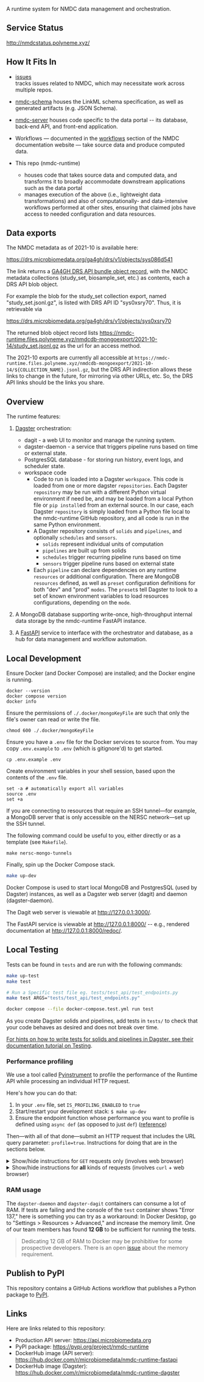 A runtime system for NMDC data management and orchestration.

## Service Status

http://nmdcstatus.polyneme.xyz/

## How It Fits In

* [issues](https://github.com/microbiomedata/issues)  
tracks issues related to NMDC, which may necessitate work across multiple repos.
  
* [nmdc-schema](https://github.com/microbiomedata/nmdc-schema/)
houses the LinkML schema specification, as well as generated artifacts (e.g. JSON Schema).

* [nmdc-server](https://github.com/microbiomedata/nmdc-server)
houses code specific to the data portal -- its database, back-end API, and front-end application.

* Workflows — documented in the [workflows](https://docs.microbiomedata.org/workflows/) section of the NMDC documentation website — take source data and produce computed data.

* This repo (nmdc-runtime)
   * houses code that takes source data and computed data, and transforms it
     to broadly accommodate downstream applications such as the data portal
   * manages execution of the above (i.e., lightweight data transformations) and also
     of computationally- and data-intensive workflows performed at other sites,
     ensuring that claimed jobs have access to needed configuration and data resources.

## Data exports

The NMDC metadata as of 2021-10 is available here:

https://drs.microbiomedata.org/ga4gh/drs/v1/objects/sys086d541

The link returns a [GA4GH DRS API bundle object record](https://ga4gh.github.io/data-repository-service-schemas/preview/release/drs-1.0.0/docs/#_drs_datatypes), with the NMDC metadata collections (study_set, biosample_set, etc.) as contents, each a DRS API blob object.

For example the blob for the study_set collection export, named "study_set.jsonl.gz", is listed with DRS API ID "sys0xsry70". Thus, it is retrievable via

https://drs.microbiomedata.org/ga4gh/drs/v1/objects/sys0xsry70

The returned blob object record lists https://nmdc-runtime.files.polyneme.xyz/nmdcdb-mongoexport/2021-10-14/study_set.jsonl.gz as the url for an access method.

The 2021-10 exports are currently all accessible at `https://nmdc-runtime.files.polyneme.xyz/nmdcdb-mongoexport/2021-10-14/${COLLECTION_NAME}.jsonl.gz`, but the DRS API indirection allows these links to change in the future, for mirroring via other URLs, etc. So, the DRS API links should be the links you share.

## Overview

The runtime features:

1. [Dagster](https://docs.dagster.io/concepts) orchestration:
    - dagit - a web UI to monitor and manage the running system.
    - dagster-daemon - a service that triggers pipeline runs based on time or external state.
    - PostgresSQL database - for storing run history, event logs, and scheduler state.
    - workspace code
      - Code to run is loaded into a Dagster `workspace`. This code is loaded from
         one or more dagster `repositories`. Each Dagster `repository` may be run with a different
         Python virtual environment if need be, and may be loaded from a local Python file or
         `pip install`ed from an external source. In our case, each Dagster `repository` is simply
         loaded from a Python file local to the nmdc-runtime GitHub repository, and all code is
         run in the same Python environment.
      - A Dagster repository consists of `solids` and `pipelines`,
         and optionally `schedules` and `sensors`.
         - `solids` represent individual units of computation
         - `pipelines` are built up from solids
         - `schedules` trigger recurring pipeline runs based on time
         - `sensors` trigger pipeline runs based on external state
      - Each `pipeline` can declare dependencies on any runtime `resources` or additional
         configuration. There are MongoDB `resources` defined, as well as `preset`
         configuration definitions for both "dev" and "prod" `modes`. The `preset`s tell Dagster to
         look to a set of known environment variables to load resources configurations, depending on
         the `mode`.
   
2. A MongoDB database supporting write-once, high-throughput internal
data storage by the nmdc-runtime FastAPI instance.
   
3. A [FastAPI](https://fastapi.tiangolo.com/) service to interface with the orchestrator and
database, as a hub for data management and workflow automation.

## Local Development

Ensure Docker (and Docker Compose) are installed; and the Docker engine is running.

```shell
docker --version
docker compose version
docker info
```

Ensure the permissions of `./.docker/mongoKeyFile` are such that only the file's owner can read or write the file.

```shell
chmod 600 ./.docker/mongoKeyFile
```

Ensure you have a `.env` file for the Docker services to source from. You may copy `.env.example` to
`.env` (which is gitignore'd) to get started.

```shell
cp .env.example .env
```

Create environment variables in your shell session, based upon the contents of the `.env` file.

```shell
set -a # automatically export all variables
source .env
set +a
```

If you are connecting to resources that require an SSH tunnel—for example, a MongoDB server that is only accessible on 
the NERSC network—set up the SSH tunnel.

The following command could be useful to you, either directly or as a template (see `Makefile`).

```shell
make nersc-mongo-tunnels
```

Finally, spin up the Docker Compose stack.

```bash
make up-dev
```

Docker Compose is used to start local MongoDB and PostgresSQL (used by Dagster) instances, as well
as a Dagster web server (dagit) and daemon (dagster-daemon).

The Dagit web server is viewable at http://127.0.0.1:3000/. 

The FastAPI service is viewable at http://127.0.0.1:8000/ -- e.g., rendered documentation at
http://127.0.0.1:8000/redoc/.

## Local Testing

Tests can be found in `tests` and are run with the following commands:

```bash
make up-test
make test

# Run a Specific test file eg. tests/test_api/test_endpoints.py
make test ARGS="tests/test_api/test_endpoints.py"

docker compose --file docker-compose.test.yml run test
```

As you create Dagster solids and pipelines, add tests in `tests/` to check that your code behaves as
desired and does not break over time.

[For hints on how to write tests for solids and pipelines in Dagster, see their documentation
tutorial on Testing](https://docs.dagster.io/guides/test/unit-testing-assets-and-ops).

### Performance profiling

We use a tool called [Pyinstrument](https://pyinstrument.readthedocs.io) to profile the performance of the Runtime API while processing an individual HTTP request.

Here's how you can do that:

1. In your `.env` file, set `IS_PROFILING_ENABLED` to `true`
2. Start/restart your development stack: `$ make up-dev`
3. Ensure the endpoint function whose performance you want to profile is defined using `async def` (as opposed to just `def`) ([reference](https://github.com/joerick/pyinstrument/issues/257))

Then—with all of that done—submit an HTTP request that includes the URL query parameter: `profile=true`. Instructions for doing that are in the sections below.

<details>
<summary>Show/hide instructions for <code>GET</code> requests only (involves web browser)</summary>

1. In your web browser, visit the endpoint's URL, but add the `profile=true` query parameter to the URL. Examples:
   ```diff
   A. If the URL doesn't already have query parameters, append `?profile=true`.
   - http://127.0.0.1:8000/nmdcschema/biosample_set
   + http://127.0.0.1:8000/nmdcschema/biosample_set?profile=true

   B. If the URL already has query parameters, append `&profile=true`.
   - http://127.0.0.1:8000/nmdcschema/biosample_set?filter={}
   + http://127.0.0.1:8000/nmdcschema/biosample_set?filter={}&profile=true
   ```
2. Your web browser will display a performance profiling report.
   > Note: The Runtime API will have responded with a performance profiling report web page, instead of its normal response (which the Runtime discards).

That'll only work for `GET` requests, though, since you're limited to specifying the request via the address bar.

</details>

<details>
<summary>Show/hide instructions for <strong>all</strong> kinds of requests (involves <code>curl</code> + web browser)</summary>

1. At your terminal, type or paste the `curl` command you want to run (you can copy/paste one from Swagger UI).
2. Append the `profile=true` query parameter to the URL in the command, and use the `-o` option to save the response to a file whose name ends with `.html`. For example:
   ```diff
     curl -X 'POST' \
   -   'http://127.0.0.1:8000/metadata/json:validate' \
   +   'http://127.0.0.1:8000/metadata/json:validate?profile=true' \
   +    -o /tmp/profile.html
        -H 'accept: application/json' \
        -H 'Content-Type: application/json' \
        -d '{"biosample_set": []}'
   ```
3. Run the command.
   > Note: The Runtime API will respond with a performance profiling report web page, instead of its normal response (which the Runtime discards). The performance profiling report web page will be saved to the `.html` file to which you redirected the command output.
4. Double-click on the `.html` file to view it in your web browser.
   1. Alternatively, open your web browser and navigate to the `.html` file; e.g., enter `file:///tmp/profile.html` into the address bar.

</details>

### RAM usage

The `dagster-daemon` and `dagster-dagit` containers can consume a lot of RAM. If tests are failing and the console of
the `test` container shows "Error 137," here is something you can try as a workaround: In Docker Desktop, go to 
"Settings > Resources > Advanced," and increase the memory limit. One of our team members has
found **12 GB** to be sufficient for running the tests.

> Dedicating 12 GB of RAM to Docker may be prohibitive for some prospective developers.
> There is an open [issue](https://github.com/microbiomedata/nmdc-runtime/issues/928) about the memory requirement.

## Publish to PyPI

This repository contains a GitHub Actions workflow that publishes a Python package to [PyPI](https://pypi.org/project/nmdc-runtime/).

## Links

Here are links related to this repository:

- Production API server: https://api.microbiomedata.org
- PyPI package: https://pypi.org/project/nmdc-runtime
- DockerHub image (API server): https://hub.docker.com/r/microbiomedata/nmdc-runtime-fastapi
- DockerHub image (Dagster): https://hub.docker.com/r/microbiomedata/nmdc-runtime-dagster
